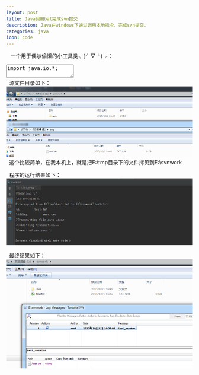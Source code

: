 ```yaml
---
layout: post
title: Java调用bat完成svn提交
description: Java在windows下通过调用本地指令，完成svn提交。
categories: java
icon: code
---
```

&nbsp;&nbsp; 一个用于偶尔偷懒的小工具类╮(╯▽╰)╭：


<div class="article_content">
<textarea name="dp-code" class="java" >
import java.io.*;

/**
 * 打包
 * Created by wait on 2015/9/30.
 */
public class PackUtil {

    /**
     * 更新svn
     *
     * @param svnPath 要更新的svn目录
     * @throws IOException
     * @throws InterruptedException
     */
    public static void svnUpdate(String svnPath) throws IOException, InterruptedException {
        File file = new File(svnPath);
        if (!file.isDirectory()) {
            throw new RuntimeException(svnPath + "不是目录");
        }
        String diskName = file.getAbsolutePath().substring(0, 1);
        StringBuilder builder = new StringBuilder();
        builder.append(diskName).append(":");
        builder.append("&&");
        builder.append("cd ");
        builder.append(svnPath);
        builder.append("&&");
        builder.append("svn up");
        String[] commands = new String[]{
                "cmd.exe",
                "/C",
                builder.toString()
        };
        Runtime rt = Runtime.getRuntime();
        Process process = rt.exec(commands);

        StreamGobbler errorGobbler = new StreamGobbler(process.getErrorStream(), "ERROR");
        StreamGobbler outputGobbler = new StreamGobbler(process.getInputStream(), "");

        errorGobbler.start();
        outputGobbler.start();

        int exitVal = process.waitFor();
        if (exitVal != 0) {
            throw new RuntimeException("更新svn出错");
        }
        process.destroy();
    }

    /**
     * 注意:这里只是提交新增和有修改的文件, 但对于删除的文件, 没有做处理, 需要手动
     *
     * @param svnPath    svn目录
     * @param nowVersion 提交时的版本号, 或者注释
     * @throws IOException
     * @throws InterruptedException
     */
    public static void svnAddAndCommit(String svnPath, String nowVersion) throws IOException, InterruptedException {
        File file = new File(svnPath);
        if (!file.isDirectory()) {
            throw new RuntimeException(svnPath + "不是目录");
        }
        // 可以使用 svn add --depth=infinity --force *, 一行搞掂svn add, 但使用force不知道会不会有什么问题
        String diskName = file.getAbsolutePath().substring(0, 1);
        StringBuilder builder = new StringBuilder();
        builder.append(diskName).append(":");
        builder.append("&&");
        builder.append("cd ");
        builder.append(svnPath);
        builder.append("&&");
        builder.append("svn st");

        // 先去获取当前目录新添加的文件
        String[] commands = new String[]{
                "cmd.exe",
                "/C",
                builder.toString()
        };
        Runtime rt = Runtime.getRuntime();
        Process process = rt.exec(commands);

        InputStreamReader isr = new InputStreamReader(process.getInputStream(), "gbk");
        BufferedReader br = new BufferedReader(isr);
        String line;
        builder.delete(0, builder.length());
        builder.append(diskName).append(":");
        builder.append("&&");
        builder.append("cd ");
        builder.append(svnPath);
        builder.append("&&");
        // 读取新添加的文件
        while ((line = br.readLine()) != null) {
            if (line.startsWith("?")) {
                String data = line.substring(1).trim();
                builder.append("svn add ").append(data).append("&&");
            }
        }
        // 提交
        builder.append("svn commit -m ").append(nowVersion);
        process.destroy();

        commands[2] = builder.toString();
        process = rt.exec(commands);
        StreamGobbler errorGobbler = new StreamGobbler(process.getErrorStream(), "ERROR");
        StreamGobbler outputGobbler = new StreamGobbler(process.getInputStream(), "");

        errorGobbler.start();
        outputGobbler.start();

        int exitVal = process.waitFor();
        if (exitVal != 0) {
            throw new RuntimeException("提交svn出错");
        }
        process.destroy();
    }


    /**
     * 拷贝文件夹
     *
     * @param src
     * @param dest
     * @throws IOException
     */
    public static void copyFolder(File src, File dest) throws IOException {
        if (src.isDirectory()) {
            if (!dest.exists()) {
                dest.mkdir();
                System.out.println("Directory copied from " + src + "  to " + dest);
            }
            String files[] = src.list();
            for (String file : files) {
                File srcFile = new File(src, file);
                File destFile = new File(dest, file);
                copyFolder(srcFile, destFile);
            }
        } else {
            copyFile(src, dest);
        }
    }


    public static void copyFile(File from, File to) throws IOException {
        try (InputStream in = new FileInputStream(from)) {
            try (OutputStream out = new FileOutputStream(to)) {
                byte[] buffer = new byte[1024];
                int length;
                while ((length = in.read(buffer)) > 0) {
                    out.write(buffer, 0, length);
                }
                System.out.println("File copied from " + from + " to " + to);
            }
        }
    }


    static class StreamGobbler extends Thread {
        InputStream is;
        String type;

        public StreamGobbler(InputStream is, String type) {
            this.is = is;
            this.type = type;
        }

        public void run() {
            try {
                InputStreamReader isr = new InputStreamReader(is, "gbk");
                BufferedReader br = new BufferedReader(isr);
                String line;
                while ((line = br.readLine()) != null) {
                    System.out.println(type + ">" + line);
                }
            } catch (IOException ioe) {
                ioe.printStackTrace();
            }
        }
    }

    public static void main(String[] args) throws IOException, InterruptedException {
        String svnPath = "E:\\svnwork";
        String srcPath = "E:\\tmp";

        // 1.先更新svn目录
        svnUpdate(svnPath);

        // 2.接着从项目的打包目录把打包好的文件拷贝到svn目录【如果打包目录跟svn目录一样，则可以跳过这步】
        copyFolder(new File(srcPath), new File(svnPath));

        // 3.提交svn
        svnAddAndCommit(svnPath, "test_version");
    }
}
</textarea>
</div>
&nbsp;&nbsp;源文件目录如下：
<img src="/images/20151001/src_file.png" alt="源文件目录"/>
&nbsp;&nbsp;这个比较简单，在我本机上，就是把<xcode>E:\tmp</xcode>目录下的文件拷贝到<xcode>E:\svnwork</xcode>

&nbsp;&nbsp;程序的运行结果如下：
<img src="/images/20151001/java_run_result.png" alt="程序的运行结果"/>

&nbsp;&nbsp;最终结果如下：
<img src="/images/20151001/svn_result.png" alt="最终结果"/>

